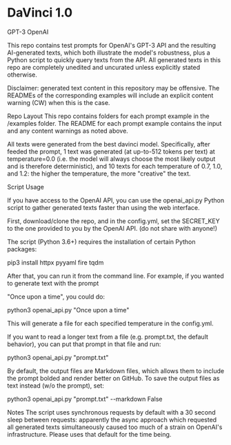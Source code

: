 # DaVinci 1.0

GPT-3 OpenAI

This repo contains test prompts for OpenAI's GPT-3 API and the resulting AI-generated texts, which both illustrate the model's robustness, plus a Python script to quickly query texts from the API. All generated texts in this repo are completely unedited and uncurated unless explicitly stated otherwise.

Disclaimer: generated text content in this repository may be offensive. The READMEs of the corresponding examples will include an explicit content warning (CW) when this is the case.

Repo Layout
This repo contains folders for each prompt example in the /examples folder. The README for each prompt example contains the input and any content warnings as noted above.

All texts were generated from the best davinci model. Specifically, after feeded the prompt, 1 text was generated (at up-to-512 tokens per text) at temperature=0.0 (i.e. the model will always choose the most likely output and is therefore deterministic), and 10 texts for each temperature of 0.7, 1.0, and 1.2: the higher the temperature, the more "creative" the text.

Script Usage


If you have access to the OpenAI API, you can use the openai_api.py Python script to gather generated texts faster than using the web interface.

First, download/clone the repo, and in the config.yml, set the SECRET_KEY to the one provided to you by the OpenAI API. (do not share with anyone!)

The script (Python 3.6+) requires the installation of certain Python packages:

pip3 install httpx pyyaml fire tqdm

After that, you can run it from the command line. For example, if you wanted to generate text with the prompt 

"Once upon a time", you could do:

python3 openai_api.py "Once upon a time"

This will generate a file for each specified temperature in the config.yml.

If you want to read a longer text from a file (e.g. prompt.txt, the default behavior), you can put that prompt in that file and run:

python3 openai_api.py "prompt.txt"

By default, the output files are Markdown files, which allows them to include the prompt bolded and render better on GitHub. To save the output files as text instead (w/o the prompt), set:

python3 openai_api.py "prompt.txt" --markdown False


Notes
The script uses synchronous requests by default with a 30 second sleep between requests: apparently the async approach which requested all generated texts simultaneously caused too much of a strain on OpenAI's infrastructure. Please uses that default for the time being.
